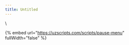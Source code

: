 ```yaml
---
title: Untitled
---
```


\


{% embed url="https://uzscripts.com/scripts/pause-menu" fullWidth="false" %}
